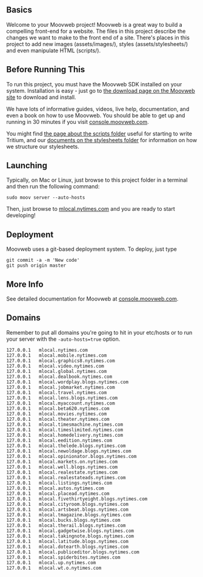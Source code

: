 ## Basics

Welcome to your Moovweb project! Moovweb is a great way to build a compelling front-end for a website. The files in this project describe the changes we want to make to the front end of a site. There's places in this project to add new images (assets/images/), styles (assets/stylesheets/) and even manipulate HTML (scripts/).

## Before Running This

To run this project, you must have the Moovweb SDK installed on your system. Installation is easy - just go to [the download page on the Moovweb site](http://console.moovweb.com/download) to download and install.

We have lots of informative guides, videos, live help, documentation, and even a book on how to use Moovweb. You should be able to get up and running in 30 minutes if you visit [console.moovweb.com](http://console.moovweb.com).

You might find [the page about the scripts folder](http://console.moovweb.com/learn/reference/configuration/pages) useful for starting to write Tritium, and our [documents on the stylesheets folder](http://console.moovweb.com/learn/reference/configuration/stylesheet) for information on how we structure our stylesheets.

## Launching

Typically, on Mac or Linux, just browse to this project folder in a terminal and then run the following command:

    sudo moov server --auto-hosts

Then, just browse to [mlocal.nytimes.com](http://mlocal.nytimes.com) and you are ready to start developing!

## Deployment

Moovweb uses a git-based deployment system. To deploy, just type

    git commit -a -m 'New code'
    git push origin master

## More Info

See detailed documentation for Moovweb at [console.moovweb.com](http://console.moovweb.com).

## Domains
Remember to put all domains you're going to hit in your etc/hosts or to run your server with the `-auto-hosts=true` option.


    127.0.0.1   mlocal.nytimes.com
    127.0.0.1   mlocal.mobile.nytimes.com
    127.0.0.1   mlocal.graphics8.nytimes.com
    127.0.0.1   mlocal.video.nytimes.com
    127.0.0.1   mlocal.global.nytimes.com
    127.0.0.1   mlocal.dealbook.nytimes.com
    127.0.0.1   mlocal.wordplay.blogs.nytimes.com
    127.0.0.1   mlocal.jobmarket.nytimes.com
    127.0.0.1   mlocal.travel.nytimes.com
    127.0.0.1   mlocal.lens.blogs.nytimes.com
    127.0.0.1   mlocal.myaccount.nytimes.com
    127.0.0.1   mlocal.beta620.nytimes.com
    127.0.0.1   mlocal.movies.nytimes.com
    127.0.0.1   mlocal.theater.nytimes.com
    127.0.0.1   mlocal.timesmachine.nytimes.com
    127.0.0.1   mlocal.timeslimited.nytimes.com
    127.0.0.1   mlocal.homedelivery.nytimes.com
    127.0.0.1   mlocal.eedition.nytimes.com
    127.0.0.1   mlocal.thelede.blogs.nytimes.com
    127.0.0.1   mlocal.newoldage.blogs.nytimes.com
    127.0.0.1   mlocal.opinionator.blogs.nytimes.com
    127.0.0.1   mlocal.markets.on.nytimes.com
    127.0.0.1   mlocal.well.blogs.nytimes.com
    127.0.0.1   mlocal.realestate.nytimes.com
    127.0.0.1   mlocal.realestateads.nytimes.com
    127.0.0.1   mlocal.listings.nytimes.com
    127.0.0.1   mlocal.autos.nytimes.com
    127.0.0.1   mlocal.placead.nytimes.com
    127.0.0.1   mlocal.fivethirtyeight.blogs.nytimes.com
    127.0.0.1   mlocal.cityroom.blogs.nytimes.com
    127.0.0.1   mlocal.artsbeat.blogs.nytimes.com
    127.0.0.1   mlocal.tmagazine.blogs.nytimes.com
    127.0.0.1   mlocal.bucks.blogs.nytimes.com
    127.0.0.1   mlocal.therail.blogs.nytimes.com
    127.0.0.1   mlocal.gadgetwise.blogs.nytimes.com
    127.0.0.1   mlocal.takingnote.blogs.nytimes.com
    127.0.0.1   mlocal.latitude.blogs.nytimes.com
    127.0.0.1   mlocal.dotearth.blogs.nytimes.com
    127.0.0.1   mlocal.publiceditor.blogs.nytimes.com
    127.0.0.1   mlocal.spiderbites.nytimes.com
    127.0.0.1   mlocal.up.nytimes.com
    127.0.0.1   mlocal.wt.o.nytimes.com
